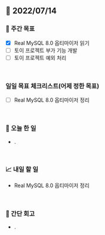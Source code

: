 ## 📅 2022/07/14


### 👏 주간 목표

- [x] Real MySQL 8.0 옵티마이저 읽기
- [ ] 토이 프로젝트 부가 기능 개발
- [ ] 토이 프로젝트 예외 처리

<br/>

### 일일 목표 체크리스트(어제 정한 목표)

- [ ] Real MySQL 8.0 옵티마이저 정리

<br/>

### 💯 오늘 한 일

- .

<br/>

### 📈 내일 할 일

- Real MySQL 8.0 옵티마이저 정리

<br/>

### 🤔 간단 회고

- .





 




 








